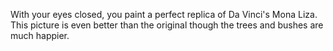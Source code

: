 With your eyes closed, you paint a perfect replica of Da Vinci's Mona Liza.
This picture is even better than the original though the trees and bushes are much happier. 
